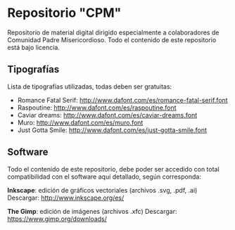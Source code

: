 # Repositorio "CPM"
Repositorio de material digital dirigido especialmente a colaboradores de Comunidad Padre Misericordioso.
Todo el contenido de este repositorio está bajo licencia.


## Tipografías
Lista de tipografías utilizadas, todas deben ser gratuitas:
+ Romance Fatal Serif: http://www.dafont.com/es/romance-fatal-serif.font
+ Raspoutine: http://www.dafont.com/es/raspoutine.font
+ Caviar dreams: http://www.dafont.com/es/caviar-dreams.font
+ Muro: http://www.dafont.com/es/muro.font
+ Just Gotta Smile: http://www.dafont.com/es/just-gotta-smile.font

## Software
Todo el contenido de este repositorio, debe poder ser accedido con total compatibilidad con el software aquí detallado, según corresponda:

**Inkscape**: edición de gráficos vectoriales (archivos .svg, .pdf, .ai)
Descargar: http://www.inkscape.org/es/

**The Gimp**: edición de imágenes (archivos .xfc)
Descargar: https://www.gimp.org/downloads/
